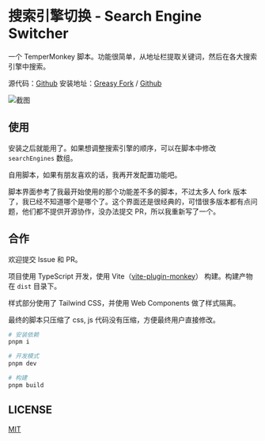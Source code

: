 # 搜索引擎切换 - Search Engine Switcher

一个 TemperMonkey 脚本。功能很简单，从地址栏提取关键词，然后在各大搜索引擎中搜索。

源代码：[Github](https://github.com/IvanLi-CN/TM-Search-Engine-Switcher)
安装地址：[Greasy Fork](https://greasyfork.org/zh-CN/scripts/465246) / [Github](https://github.com/IvanLi-CN/TM-Search-Engine-Switcher/raw/main/dist/tm-search-engine-switch.user.js)

![截图](https://github.com/IvanLi-CN/TM-Search-Engine-Switcher/blob/5cfe15d3726875aa7384609ad9a36a1ebfc7e5f7/docs/asserts/img-1.png)

## 使用

安装之后就能用了。如果想调整搜索引擎的顺序，可以在脚本中修改 `searchEngines` 数组。

自用脚本，如果有朋友喜欢的话，我再开发配置功能吧。

脚本界面参考了我最开始使用的那个功能差不多的脚本，不过太多人 fork 版本了，我已经不知道哪个是哪个了。这个界面还是很经典的，可惜很多版本都有点问题，他们都不提供开源协作，没办法提交 PR，所以我重新写了一个。

## 合作

欢迎提交 Issue 和 PR。

项目使用 TypeScript 开发，使用 Vite（[vite-plugin-monkey](https://github.com/lisonge/vite-plugin-monkey)） 构建。构建产物在 `dist` 目录下。

样式部分使用了 Tailwind CSS，并使用  Web Components 做了样式隔离。

最终的脚本只压缩了 css, js 代码没有压缩，方便最终用户直接修改。

```bash
# 安装依赖
pnpm i

# 开发模式
pnpm dev

# 构建
pnpm build
```

## LICENSE

[MIT](./LICENSE)
